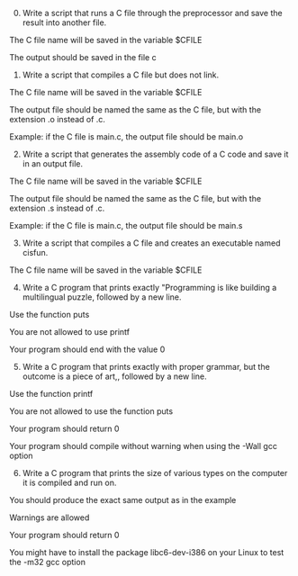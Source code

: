 0. Write a script that runs a C file through the preprocessor and save the result into another file.



The C file name will be saved in the variable $CFILE

The output should be saved in the file c



1. Write a script that compiles a C file but does not link.



The C file name will be saved in the variable $CFILE

The output file should be named the same as the C file, but with the extension .o instead of .c.

Example: if the C file is main.c, the output file should be main.o



2. Write a script that generates the assembly code of a C code and save it in an output file.



The C file name will be saved in the variable $CFILE

The output file should be named the same as the C file, but with the extension .s instead of .c.

Example: if the C file is main.c, the output file should be main.s



3. Write a script that compiles a C file and creates an executable named cisfun.



The C file name will be saved in the variable $CFILE



4. Write a C program that prints exactly "Programming is like building a multilingual puzzle, followed by a new line.



Use the function puts

You are not allowed to use printf

Your program should end with the value 0



5. Write a C program that prints exactly with proper grammar, but the outcome is a piece of art,, followed by a new line.



Use the function printf

You are not allowed to use the function puts

Your program should return 0

Your program should compile without warning when using the -Wall gcc option



6. Write a C program that prints the size of various types on the computer it is compiled and run on.



You should produce the exact same output as in the example

Warnings are allowed

Your program should return 0

You might have to install the package libc6-dev-i386 on your Linux to test the -m32 gcc option
